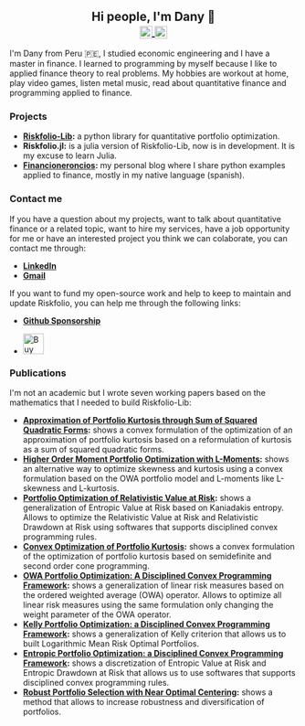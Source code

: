 <h2 align="center"> Hi people, I'm Dany 👋
<br>
<a href="https://www.linkedin.com/in/dany-cajas/" target="_blank">
  <img align="center" alt="Dany Cajas @LinkedIn" width="22px" src="https://cdn.jsdelivr.net/npm/simple-icons@v3/icons/linkedin.svg" />
</a>
  <a href="mailto:dcajasn@gmail.com" target="_blank">
  <img align="center" alt="Dany Cajas @Mail" width="22px" src="https://cdn.jsdelivr.net/npm/simple-icons@v3/icons/gmail.svg" />
</a>
</h2>

I'm Dany from Peru 🇵🇪, I studied economic engineering and I have a master in finance. I learned to programming by myself because I like to applied finance theory to real problems. My hobbies are workout at home, play video games, listen metal music, read about quantitative finance and programming applied to finance.

### Projects

- __[Riskfolio-Lib](https://github.com/dcajasn/Riskfolio-Lib):__ a python library for quantitative portfolio optimization.
- __Riskfolio.jl:__ is a julia version of Riskfolio-Lib, now is in development. It is my excuse to learn Julia.
- __[Financioneroncios](http://financioneroncios.wordpress.com/):__ my personal blog where I share python examples applied to finance, mostly in my native language (spanish).

### Contact me

If you have a question about my projects, want to talk about quantitative finance or a related topic, want to hire my services, have a job opportunity for me or have an interested project you think we can colaborate, you can contact me through:

- __[LinkedIn](https://www.linkedin.com/in/dany-cajas/)__
- __[Gmail](dcajasn@gmail.com)__

If you want to fund my open-source work and help to keep to maintain and update Riskfolio, you can help me through the following links:

- __[Github Sponsorship](https://github.com/sponsors/dcajasn)__

- <a href='https://ko-fi.com/B0B833SXD' target='_blank'><img height='36' style='border:0px;height:36px;' src='https://cdn.ko-fi.com/cdn/kofi1.png?v=2' border='0' alt='Buy Me a Coffee at ko-fi.com' /></a>

### Publications

I'm not an academic but I wrote seven working papers based on the mathematics that I needed to build Riskfolio-Lib:

- __[Approximation of Portfolio Kurtosis through Sum of Squared Quadratic Forms](https://papers.ssrn.com/sol3/papers.cfm?abstract_id=4472793):__ shows a convex formulation of the optimization of an approximation of portfolio kurtosis based on a reformulation of kurtosis as a sum of squared quadratic forms.
- __[Higher Order Moment Portfolio Optimization with L-Moments](https://papers.ssrn.com/sol3/papers.cfm?abstract_id=4393155):__ shows an alternative way to optimize skewness and kurtosis using a convex formulation based on the OWA portfolio model and L-moments like L-skewness and L-kurtosis.
- __[Portfolio Optimization of Relativistic Value at Risk](https://papers.ssrn.com/sol3/papers.cfm?abstract_id=4378498):__ shows a generalization of Entropic Value at Risk based on Kaniadakis entropy. Allows to optimize the Relativistic Value at Risk and Relativistic Drawdown at Risk using softwares that supports disciplined convex programming rules.
- __[Convex Optimization of Portfolio Kurtosis](https://papers.ssrn.com/sol3/papers.cfm?abstract_id=4202967):__ shows a convex formulation of the optimization of portfolio kurtosis based on semidefinite and second order cone programming.
- __[OWA Portfolio Optimization: A Disciplined Convex Programming Framework](https://papers.ssrn.com/sol3/papers.cfm?abstract_id=3988927):__ shows a generalization of linear risk measures based on the ordered weighted average (OWA) operator. Allows to optimize all linear risk measures using the same formulation only changing the weight parameter of the OWA operator.
- __[Kelly Portfolio Optimization: a Disciplined Convex Programming Framework](https://papers.ssrn.com/sol3/papers.cfm?abstract_id=3833617):__ shows a generalization of Kelly criterion that allows us to built Logarithmic Mean Risk Optimal Portfolios.
- __[Entropic Portfolio Optimization: a Disciplined Convex Programming Framework](https://papers.ssrn.com/sol3/papers.cfm?abstract_id=3792520):__ shows a discretization of Entropic Value at Risk and Entropic Drawdown at Risk that allows us to use softwares that supports disciplined convex programming rules.
- __[Robust Portfolio Selection with Near Optimal Centering](https://papers.ssrn.com/sol3/papers.cfm?abstract_id=3572435):__ shows a method that allows to increase robustness and diversification of portfolios.

